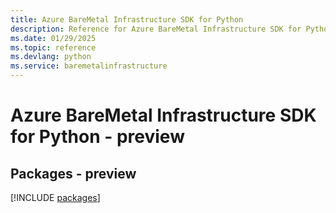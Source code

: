 ```yaml
---
title: Azure BareMetal Infrastructure SDK for Python
description: Reference for Azure BareMetal Infrastructure SDK for Python
ms.date: 01/29/2025
ms.topic: reference
ms.devlang: python
ms.service: baremetalinfrastructure
---
```

# Azure BareMetal Infrastructure SDK for Python - preview
## Packages - preview
[!INCLUDE [packages](baremetal-infrastructure-index.md)]